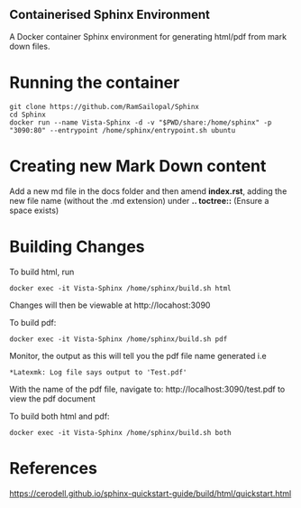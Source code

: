 ## Containerised Sphinx Environment

A Docker container Sphinx environment for generating html/pdf from mark down files.

# Running the container

    git clone https://github.com/RamSailopal/Sphinx
    cd Sphinx
    docker run --name Vista-Sphinx -d -v "$PWD/share:/home/sphinx" -p "3090:80" --entrypoint /home/sphinx/entrypoint.sh ubuntu

# Creating new Mark Down content

Add a new md file in the docs folder and then amend **index.rst**, adding the new file name (without the .md extension) under **.. toctree::** (Ensure a space exists)

# Building Changes

To build html, run
    
    docker exec -it Vista-Sphinx /home/sphinx/build.sh html

Changes will then be viewable at http://locahost:3090

To build pdf:

    docker exec -it Vista-Sphinx /home/sphinx/build.sh pdf

Monitor, the output as this will tell you the pdf file name generated i.e
    
    *Latexmk: Log file says output to 'Test.pdf'

With the name of the pdf file, navigate to: http://localhost:3090/test.pdf to view the pdf document

To build both html and pdf:

    docker exec -it Vista-Sphinx /home/sphinx/build.sh both

# References

https://cerodell.github.io/sphinx-quickstart-guide/build/html/quickstart.html
    

